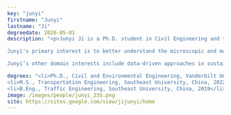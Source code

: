 ```yaml
---
key: "junyi"
firstname: "Junyi"
lastname: "Ji"
degreedate: 2026-05-01
description: "<p>Junyi Ji is a Ph.D. student in Civil Engineering and the Institute for Software Integrated Systems at Vanderbilt University. He earned his M.S. in Transportation Engineering and B.Eng. in Traffic Engineering from Southeast University, China. 

Junyi's primary interest is to better understand the microscopic and macroscopic traffic flow characteristics and to formulate control strategies to improve the efficiency and safety of freeway systems. His current research is focusing on smoothing traffic trajectories at scale with application on the I-24 MOTION testbed. 

Junyi’s other domain interests include data-driven approaches in sustainable transportation (road safety, active mode traffic, and environmental impacts). Sustainability is his pursuit. </p>" 

degrees: "<li>Ph.D., Civil and Environmental Engineering, Vanderbilt University 2026 (expected)</li>
<li>M.S., Transportation Engineering, Southeast University, China, 2022</li>
<li>B.Eng., Traffic Engineering, Southeast University, China, 2019</li>"
image: /images/people/junyi_23S.png
site: https://sites.google.com/view/jijunyi/home
---
```

